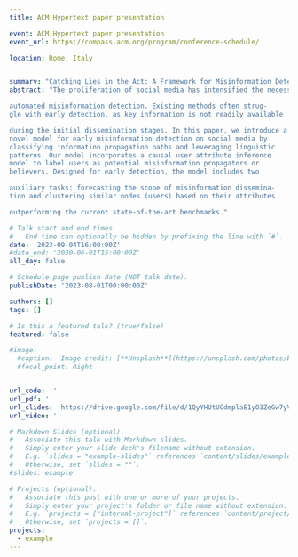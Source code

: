 ```yaml
---
title: ACM Hypertext paper presentation

event: ACM Hypertext paper presentation
event_url: https://compass.acm.org/program/conference-schedule/

location: Rome, Italy


summary: "Catching Lies in the Act: A Framework for Misinformation Detection on Social Media"
abstract: "The proliferation of social media has intensified the necessity for

automated misinformation detection. Existing methods often strug-
gle with early detection, as key information is not readily available

during the initial dissemination stages. In this paper, we introduce a
novel model for early misinformation detection on social media by
classifying information propagation paths and leveraging linguistic
patterns. Our model incorporates a causal user attribute inference
model to label users as potential misinformation propagators or
believers. Designed for early detection, the model includes two

auxiliary tasks: forecasting the scope of misinformation dissemina-
tion and clustering similar nodes (users) based on their attributes

outperforming the current state-of-the-art benchmarks."

# Talk start and end times.
#   End time can optionally be hidden by prefixing the line with `#`.
date: '2023-09-04T16:00:00Z'
#date_end: '2030-06-01T15:00:00Z'
all_day: false

# Schedule page publish date (NOT talk date).
publishDate: '2023-08-01T00:00:00Z'

authors: []
tags: []

# Is this a featured talk? (true/false)
featured: false

#image:
  #caption: 'Image credit: [**Unsplash**](https://unsplash.com/photos/bzdhc5b3Bxs)'
  #focal_point: Right


url_code: ''
url_pdf: ''
url_slides: 'https://drive.google.com/file/d/1QyYHUtUCdmplaE1yO3ZeGw7yVzPnjuOD/view?usp=sharing'
url_video: ''

# Markdown Slides (optional).
#   Associate this talk with Markdown slides.
#   Simply enter your slide deck's filename without extension.
#   E.g. `slides = "example-slides"` references `content/slides/example-slides.md`.
#   Otherwise, set `slides = ""`.
#slides: example

# Projects (optional).
#   Associate this post with one or more of your projects.
#   Simply enter your project's folder or file name without extension.
#   E.g. `projects = ["internal-project"]` references `content/project/deep-learning/index.md`.
#   Otherwise, set `projects = []`.
projects:
  - example
---
```

